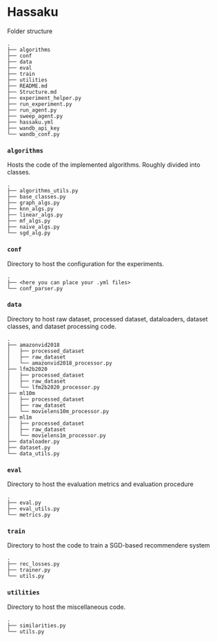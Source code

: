 # Hassaku
Folder structure
```
.
├── algorithms
├── conf
├── data
├── eval
├── train
├── utilities
├── README.md
├── Structure.md
├── experiment_helper.py
├── run_experiment.py
├── run_agent.py
├── sweep_agent.py
├── hassaku.yml
├── wandb_api_key
└── wandb_conf.py
```

### ```algorithms```
Hosts the code of the implemented algorithms. Roughly divided into classes.

```
.
├── algorithms_utils.py
├── base_classes.py
├── graph_algs.py
├── knn_algs.py
├── linear_algs.py
├── mf_algs.py
├── naive_algs.py
└── sgd_alg.py
```

### ```conf```
Directory to host the configuration for the experiments. 
```
.
├── <here you can place your .yml files>
└── conf_parser.py
```

### ```data```
Directory to host raw dataset, processed dataset, dataloaders, dataset classes, and dataset processing code. 
```
.
├── amazonvid2018
│   ├── processed_dataset
│   ├── raw_dataset
│   └── amazonvid2018_processor.py
├── lfm2b2020
│   ├── processed_dataset
│   ├── raw_dataset
│   └── lfm2b2020_processor.py
├── ml10m
│   ├── processed_dataset
│   ├── raw_dataset
│   └── movielens10m_processor.py
├── ml1m
│   ├── processed_dataset
│   ├── raw_dataset
│   └── movielens1m_processor.py
├── dataloader.py
├── dataset.py
└── data_utils.py

```

### ```eval```
Directory to host the evaluation metrics and evaluation procedure 
```
.
├── eval.py
├── eval_utils.py
└── metrics.py

```

### ```train```
Directory to host the code to train a SGD-based recommendere system
```
.
├── rec_losses.py
├── trainer.py
└── utils.py
```

### ```utilities```
Directory to host the miscellaneous code.
```
.
├── similarities.py
└── utils.py
```